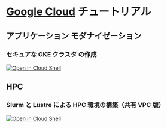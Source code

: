 # [Google Cloud](https://cloud.google.com/?hl=ja) チュートリアル

## アプリケーション モダナイゼーション

### セキュアな GKE クラスタ の作成

[![Open in Cloud Shell](https://gstatic.com/cloudssh/images/open-btn.png)](https://console.cloud.google.com/home/dashboard?cloudshell_git_repo=https://github.com/pottava/secured-gke-tutorial&cloudshell_tutorial=tutorial.md)

## HPC

### Slurm と Lustre による HPC 環境の構築（共有 VPC 版）

[![Open in Cloud Shell](https://gstatic.com/cloudssh/images/open-btn.png)](https://console.cloud.google.com/home/dashboard?cloudshell_git_repo=https://github.com/pottava/google-cloud-tutorials&cloudshell_tutorial=slurm-lustre-with-shared-vpc/tutorial.md)
